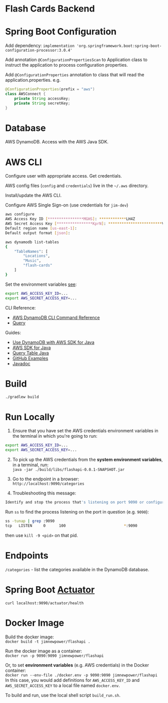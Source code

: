 # Flash Cards Backend

# Spring Boot Configuration
Add dependency:
`implementation 'org.springframework.boot:spring-boot-configuration-processor:3.0.4'`  

Add annotation `@ConfigurationPropertiesScan` to Application class to instruct the application
to process configuration properties.

Add `@ConfigurationProperties` annotation to class that will read the application.properties. e.g.
```java
@ConfigurationProperties(prefix = "aws")
class AWSConnect {
    private String accessKey;
    private String secretKey;
}
```


# Database
AWS DynamoDB. Access with the AWS Java SDK.

# AWS CLI
Configure user with appropriate access. Get credentials.

AWS config files (`config` and `credentials`) live in the `~/.aws` directory.

Install/update the AWS CLI.

Configure AWS Single Sign-on (use credentials for `jim-dev`)
```bash
aws configure
AWS Access Key ID [****************MGHS]: ************LH4Z
AWS Secret Access Key [****************KprN]: ************************VGg2
Default region name [us-east-1]: 
Default output format [json]: 

aws dynamodb list-tables
{
    "TableNames": [
        "Locations",
        "Music",
        "flash-cards"
    ]
}
```

Set the environment variables [see](#run-locally):
```bash
export AWS_ACCESS_KEY_ID=...
export AWS_SECRET_ACCESS_KEY=...
```

CLI Reference:
- [AWS DynamoDB CLI Command Reference](https://docs.aws.amazon.com/cli/latest/reference/dynamodb/index.html)
- [Query](https://awscli.amazonaws.com/v2/documentation/api/latest/reference/dynamodb/query.html)

Guides: 
- [Use DynamoDB with AWS SDK for Java](https://docs.aws.amazon.com/amazondynamodb/latest/developerguide/sdk-general-information-section.html)
- [AWS SDK for Java](https://docs.aws.amazon.com/sdk-for-java/latest/developer-guide/setup-basics.html)
- [Query Table Java](https://docs.aws.amazon.com/amazondynamodb/latest/developerguide/GettingStarted.ReadItem.html)
- [GitHub Examples](https://github.com/awsdocs/aws-doc-sdk-examples/tree/main/javav2/usecases/creating_first_project)
- [Javadoc](https://sdk.amazonaws.com/java/api/latest/software/amazon/awssdk/services/dynamodb/DynamoDbClient.html)

# Build
`./gradlew build`

# Run Locally
1. Ensure that you have set the AWS credentials environment variables in the terminal in which you're going to run:
```bash
export AWS_ACCESS_KEY_ID=...
export AWS_SECRET_ACCESS_KEY=...
```
2. To pick up the AWS credentials from the **system environment variables**, in a terminal, run:  
`java -jar ./build/libs/flashapi-0.0.1-SNAPSHOT.jar`  

3. Go to the endpoint in a browser:  
`http://localhost:9090/categories`

4. Troubleshooting this message:
```bash
Identify and stop the process that's listening on port 9090 or configure this application to listen on another port.
```

Run `ss` to find the process listening on the port in question (e.g. `9090`):
```bash
ss -tunap | grep :9090
tcp   LISTEN     0      100                          *:9090                       *:*     users:(("java",pid=202200,fd=11)) 
```
then use `kill -9 <pid>` on that pid.

# Endpoints
`/categories` - list the categories available in the DynamoDB database.

# Spring Boot [Actuator](https://docs.spring.io/spring-boot/docs/current/reference/html/actuator.html)
`curl localhost:9090/actuator/health`

# Docker Image
Build the docker image:  
`docker build -t jimnewpower/flashapi .`

Run the docker image as a container:  
`docker run -p 9090:9090 jimnewpower/flashapi`

Or, to set **environment variables** (e.g. AWS credentials) in the Docker container:  
`docker run --env-file ./docker.env -p 9090:9090 jimnewpower/flashapi`  
In this case, you would add definitions for `AWS_ACCESS_KEY_ID` and `AWS_SECRET_ACCESS_KEY` to 
a local file named `docker.env`.

To build and run, use the local shell script `build_run.sh`.
